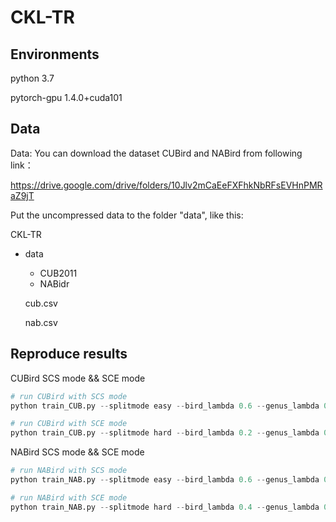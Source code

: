 # CKL-TR

## Environments

python 3.7

pytorch-gpu 1.4.0+cuda101

## Data

Data: You can download the dataset CUBird and NABird from following link：

<https://drive.google.com/drive/folders/10Jlv2mCaEeFXFhkNbRFsEVHnPMRaZ9jT>

Put the uncompressed data to the folder "data", like this:

CKL-TR

- data
  - CUB2011
  - NABidr
  
  cub.csv
  
  nab.csv

## Reproduce results

CUBird SCS mode && SCE mode

```python
# run CUBird with SCS mode
python train_CUB.py --splitmode easy --bird_lambda 0.6 --genus_lambda 0.2 --family_lambda 0.2

# run CUBird with SCE mode
python train_CUB.py --splitmode hard --bird_lambda 0.2 --genus_lambda 0.3 --family_lambda 0.5
```

NABird SCS mode && SCE mode

```python
# run NABird with SCS mode
python train_NAB.py --splitmode easy --bird_lambda 0.6 --genus_lambda 0.3 --family_lambda 0.1

# run NABird with SCE mode
python train_NAB.py --splitmode hard --bird_lambda 0.4 --genus_lambda 0.3 --family_lambda 0.3
```